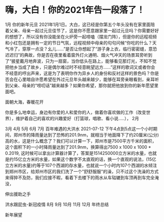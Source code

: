 # 嗨，大白！你的2021年告一段落了！

1月
你的新年元旦
2021年1月1日。大白，这已经是你第五个年头没有在家里面陪着父亲、母亲一起过元旦佳节了，这是你不愿意跟家里一起过元旦吗？你需要好好的想想了，所以没有你没能坐在火炉旁一起唠嗑（摆龙门阵），但是你的远程视频和小红包还是拥有一定的节日气氛，远程视频中母亲的句句问候“你吃的什么？天气冷了，穿厚一点没？幺儿......”是否让你想起了“游子身上衣，临行密密缝，意恐迟迟归”的典故，你是否在夜里看着窗外灯火通明、烟火气冲天的场景耳旁听到了“披星戴月地奔波，只为一扇窗，当你低头在路上，能够看见那灯光，不知不觉把他乡当成了故乡，只是偶尔难过时不经意眺望远方......”这样的歌词又或者你会不经意的哼出声来，这是为了表明你作为异乡人的身份和反衬这样的景色吗？你是否会在心里暗自许愿希望在外过元旦年头越来越少，能够在耳旁亲眼看到，亲耳听到父亲、母亲的“唠叨话”越来越多？如果你希望，那你就把他放到你的新年愿望里面吧。

面朝大海，春暖花开

你是多么地幸运，身边有你爱的人和爱你的人，做着你喜欢做的工作（改变世界），维护着自己的喜欢的兴趣爱好（打篮球，唱歌、看小说.....），
2月


3月
4月
5月
6月
7月
百年难遇的大洪水
2021-07-12 下午4点到5点这一个小时期间，郑州市的降雨量达到了恐怖的201.9nm，就相当于地面降下了约20厘米(公分)高的水，这是什么概念了？我们可以计算一下，郑州市是7500平方千米的面积，这个面积下的一小时降雨量达到了201.9nm，换算得出7500 x 1000 x 1000 * 0.2019, 这时候可以拿出计算器计算了，答案是1514250000立方米的水量，也就是约15亿立方米的水量，如果这个数字不太直观的话，换一个直观的说法，(15亿立方米的水量)约等于107个西湖的存水量，也就说一个小时内107个西湖的水倾注到郑州市区，给郑州市区的我们洗了一个"舒舒服服"的澡，只不过这个洗澡的方式来得猝不及防，我们应接不暇，看着下去楼下的雨水从车轱辘到车顶再到车完全淹没，

伸出援助之手

洪水跟屁虫-新冠疫情
8月
9月
10月
11月
12月
年终总结

新年展望